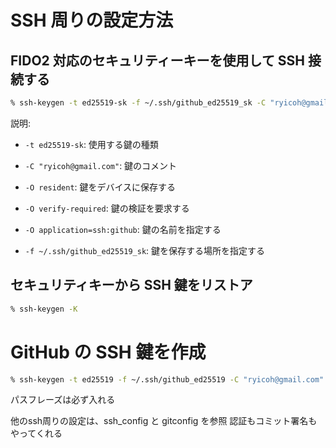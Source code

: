 # SSH 周りの設定方法

## FIDO2 対応のセキュリティーキーを使用して SSH 接続する

```zsh
% ssh-keygen -t ed25519-sk -f ~/.ssh/github_ed25519_sk -C "ryicoh@gmail.com" -O resident -O verify-required -O application=ssh:github
```

説明:

- `-t ed25519-sk`: 使用する鍵の種類
- `-C "ryicoh@gmail.com"`: 鍵のコメント
- `-O resident`: 鍵をデバイスに保存する
- `-O verify-required`: 鍵の検証を要求する
- `-O application=ssh:github`: 鍵の名前を指定する

- `-f ~/.ssh/github_ed25519_sk`: 鍵を保存する場所を指定する

## セキュリティキーから SSH 鍵をリストア

```zsh
% ssh-keygen -K
```

# GitHub の SSH 鍵を作成

```zsh
% ssh-keygen -t ed25519 -f ~/.ssh/github_ed25519 -C "ryicoh@gmail.com"
```

パスフレーズは必ず入れる

他のssh周りの設定は、ssh_config と gitconfig を参照
認証もコミット署名もやってくれる